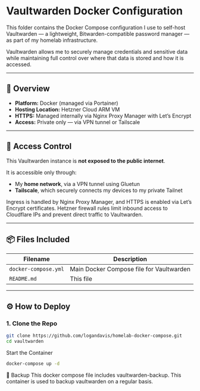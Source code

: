 # Vaultwarden Docker Configuration

This folder contains the Docker Compose configuration I use to self-host Vaultwarden — a lightweight, Bitwarden-compatible password manager — as part of my homelab infrastructure.

Vaultwarden allows me to securely manage credentials and sensitive data while maintaining full control over where that data is stored and how it is accessed.

---

## 🔧 Overview

- **Platform:** Docker (managed via Portainer)
- **Hosting Location:** Hetzner Cloud ARM VM
- **HTTPS:** Managed internally via Nginx Proxy Manager with Let’s Encrypt
- **Access:** Private only — via VPN tunnel or Tailscale

---

## 🔐 Access Control

This Vaultwarden instance is **not exposed to the public internet**.

It is accessible only through:
- My **home network**, via a VPN tunnel using Gluetun
- **Tailscale**, which securely connects my devices to my private Tailnet

Ingress is handled by Nginx Proxy Manager, and HTTPS is enabled via Let’s Encrypt certificates. Hetzner firewall rules limit inbound access to Cloudflare IPs and prevent direct traffic to Vaultwarden.

---

## 📦 Files Included

| Filename                | Description                                    |
|-------------------------|------------------------------------------------|
| `docker-compose.yml`    | Main Docker Compose file for Vaultwarden       |
| `README.md`             | This file                                      |

---

## ⚙️ How to Deploy

### 1. Clone the Repo
```bash
git clone https://github.com/logandavis/homelab-docker-compose.git
cd vaultwarden
```
Start the Container
```bash
docker-compose up -d
```
🔄 Backup
This docker compose file includes vaultwarden-backup. This container is used to backup vaultwarden on a regular basis.

